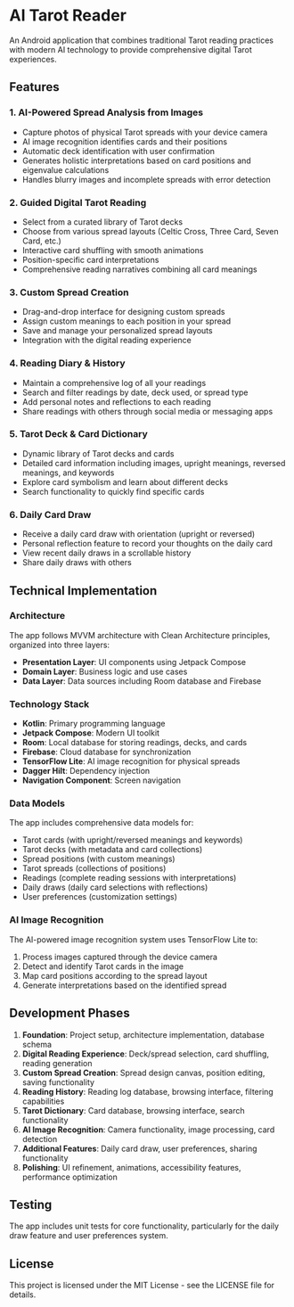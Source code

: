 # AI Tarot Reader

An Android application that combines traditional Tarot reading practices with modern AI technology to provide comprehensive digital Tarot experiences.

## Features

### 1. AI-Powered Spread Analysis from Images
- Capture photos of physical Tarot spreads with your device camera
- AI image recognition identifies cards and their positions
- Automatic deck identification with user confirmation
- Generates holistic interpretations based on card positions and eigenvalue calculations
- Handles blurry images and incomplete spreads with error detection

### 2. Guided Digital Tarot Reading
- Select from a curated library of Tarot decks
- Choose from various spread layouts (Celtic Cross, Three Card, Seven Card, etc.)
- Interactive card shuffling with smooth animations
- Position-specific card interpretations
- Comprehensive reading narratives combining all card meanings

### 3. Custom Spread Creation
- Drag-and-drop interface for designing custom spreads
- Assign custom meanings to each position in your spread
- Save and manage your personalized spread layouts
- Integration with the digital reading experience

### 4. Reading Diary & History
- Maintain a comprehensive log of all your readings
- Search and filter readings by date, deck used, or spread type
- Add personal notes and reflections to each reading
- Share readings with others through social media or messaging apps

### 5. Tarot Deck & Card Dictionary
- Dynamic library of Tarot decks and cards
- Detailed card information including images, upright meanings, reversed meanings, and keywords
- Explore card symbolism and learn about different decks
- Search functionality to quickly find specific cards

### 6. Daily Card Draw
- Receive a daily card draw with orientation (upright or reversed)
- Personal reflection feature to record your thoughts on the daily card
- View recent daily draws in a scrollable history
- Share daily draws with others

## Technical Implementation

### Architecture
The app follows MVVM architecture with Clean Architecture principles, organized into three layers:
- **Presentation Layer**: UI components using Jetpack Compose
- **Domain Layer**: Business logic and use cases
- **Data Layer**: Data sources including Room database and Firebase

### Technology Stack
- **Kotlin**: Primary programming language
- **Jetpack Compose**: Modern UI toolkit
- **Room**: Local database for storing readings, decks, and cards
- **Firebase**: Cloud database for synchronization
- **TensorFlow Lite**: AI image recognition for physical spreads
- **Dagger Hilt**: Dependency injection
- **Navigation Component**: Screen navigation

### Data Models
The app includes comprehensive data models for:
- Tarot cards (with upright/reversed meanings and keywords)
- Tarot decks (with metadata and card collections)
- Spread positions (with custom meanings)
- Tarot spreads (collections of positions)
- Readings (complete reading sessions with interpretations)
- Daily draws (daily card selections with reflections)
- User preferences (customization settings)

### AI Image Recognition
The AI-powered image recognition system uses TensorFlow Lite to:
1. Process images captured through the device camera
2. Detect and identify Tarot cards in the image
3. Map card positions according to the spread layout
4. Generate interpretations based on the identified spread

## Development Phases

1. **Foundation**: Project setup, architecture implementation, database schema
2. **Digital Reading Experience**: Deck/spread selection, card shuffling, reading generation
3. **Custom Spread Creation**: Spread design canvas, position editing, saving functionality
4. **Reading History**: Reading log database, browsing interface, filtering capabilities
5. **Tarot Dictionary**: Card database, browsing interface, search functionality
6. **AI Image Recognition**: Camera functionality, image processing, card detection
7. **Additional Features**: Daily card draw, user preferences, sharing functionality
8. **Polishing**: UI refinement, animations, accessibility features, performance optimization

## Testing

The app includes unit tests for core functionality, particularly for the daily draw feature and user preferences system.

## License

This project is licensed under the MIT License - see the LICENSE file for details.